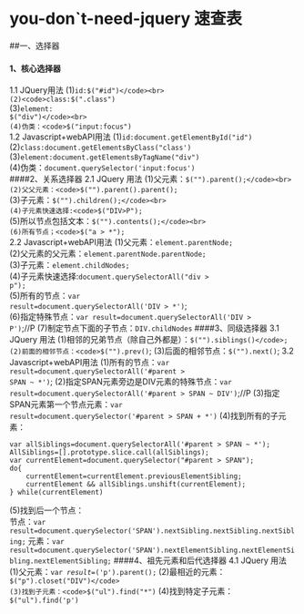 # you-don`t-need-jquery 速查表
##一、选择器
#### 1、核心选择器
1.1 JQuery用法
(1)<code>id:$("#id")</code><br>
(2)<code>class:$(".class")</code><br>
(3)<code>element: $("div")</code><br>
(4)伪类：<code>$("input:focus")</code><br>
1.2 Javascript+webAPI用法
(1)<code>id:document.getElementById("id")</code><br>
(2)<code>class:document.getElementsByClass("class')</code><br>
(3)<code>element:document.getElementsByTagName("div")</code><br>
(4)伪类：<code>document.querySelector('input:focus')</code><br>
####2、关系选择器
2.1 JQuery 用法
(1)父元素：<code>$("").parent();</code><br>
(2)父父元素：<code>$("").parent().parent();</code><br>
(3)子元素：<code>$("").children();</code><br>
(4)子元素快速选择:<code>$("DIV>P");</code><br>
(5)所以节点包括文本：<code>$("").contents();</code><br>
(6)所有节点；<code>$("a > *");</code><br>
2.2 Javascript+webAPI用法
(1)父元素：<code>element.parentNode;</code><br>
(2)父元素的父元素：<code>element.parentNode.parentNode;</code><br>
(3)子元素：<code>element.childNodes;</code><br>
(4)子元素快速选择:<code>document.querySelectorAll("div > p");</code><br>
(5)所有的节点：<code>var result=document.querySelectorAll('DIV > *')</code>;<br>
(6)指定特殊节点：<code>var result=document.querySelectorAll('DIV > P')</code>;//P
(7)制定节点下面的子节点：<code>DIV.childNodes</code>
####3、同级选择器
3.1 JQuery 用法
(1)相邻的兄弟节点（除自己外都是）：<code>$("").siblings()</code>;
(2)前面的相邻节点：<code>$("").prev()</code>;
(3)后面的相邻节点：<code>$("").next()</code>;
3.2 Javascript+webAPI用法
(1)所有的节点：<code>var result=document.querySelectorAll('#parent > SPAN ~ *')</code>;
(2)指定SPAN元素旁边是DIV元素的特殊节点：<code>var result=document.querySelectorAll('#parent > SPAN ~ DIV')</code>;//P
(3)指定SPAN元素第一个节点元素：<code>var result=document.querySelector('#parent > SPAN + *')</code>
(4)找到所有的子元素：
```
var allSiblings=document.querySelectorAll('#parent > SPAN ~ *');
AllSiblings=[].prototype.slice.call(allSiblings);
var currentElement=document.querySelector("#parent > SPAN");
do{
    currentElement=currentElement.previousElementSibling;
    currentElement && allSiblings.unshift(currentElement);
} while(currentElement)
```
(5)找到后一个节点：<br>
节点：<code>var result=document.querySelector('SPAN').nextSibling.nextSibling.nextSibling;</code>
元素：<code>var result=document.querySelector('SPAN').nextElementSibling.nextElementSibling.nextElementSibling;</code>
####4、祖先元素和后代选择器
4.1 JQuery 用法
(1)父元素：<code>var $result=$('p').parent();</code>
(2)最相近的元素：<code>$("p").closet("DIV")</code>
(3)找到子元素：<code>$("ul").find("*")</code>
(4)找到特定子元素：<code>$("ul").find('p')</code>

















